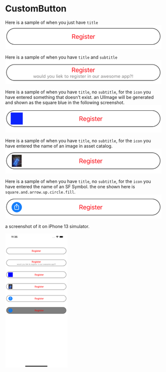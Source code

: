 # CustomButton

Here is a sample of when you just have `title`
![alt text](./Assets/01.png)

Here is a sample of when you have `title` and `subtitle`
![alt text](./Assets/02.png)

Here is a sample of when you have `title`, no `subtitle`, for the `icon` you have entered something that doesn't exist. an UIImage will be generated and shown as the square blue in the following screenshot.
![alt text](./Assets/03.png)

Here is a sample of when you have `title`, no `subtitle`, for the `icon` you have entered the name of an image in asset catalog. 
![alt text](./Assets/04.png)

Here is a sample of when you have `title`, no `subtitle`, for the `icon` you have entered the name of an SF Symbol. the one shown here is `square.and.arrow.up.circle.fill`. 
![alt text](./Assets/05.png)

a screenshot of it on iPhone 13 simulator.

<img src="./Assets/06.png" width="200">
<!-- ![alt text](./Assets/06.png) -->
